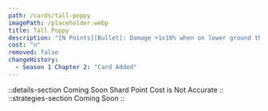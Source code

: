 ```yaml
---
path: /cards/tall-poppy
imagePath: /placeholder.webp
title: Tall Poppy
description: "[N Points][Bullet]: Damage +1x10% when on lower ground than your enemy."
cost: "n"
removed: false
changeHistory:
  - Season 1 Chapter 2: "Card Added"
---
```

::details-section
Coming Soon
Shard Point Cost is Not Accurate
::
::strategies-section
Coming Soon
::